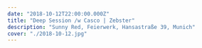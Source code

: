 ```yaml
---
date: "2018-10-12T22:00:00.000Z"
title: "Deep Session /w Casco | Zebster"
description: "Sunny Red, Feierwerk, Hansastraße 39, Munich"
cover: "./2018-10-12.jpg"
---
```


